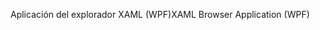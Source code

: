 <span data-ttu-id="83ae4-101">Aplicación del explorador XAML (WPF)</span><span class="sxs-lookup"><span data-stu-id="83ae4-101">XAML Browser Application (WPF)</span></span>